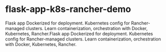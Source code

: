 # flask-app-k8s-rancher-demo
Flask app Dockerized for deployment. Kubernetes config for Rancher-managed clusters. Learn containerization, orchestration with Docker, Kubernetes, Rancher.Flask app Dockerized for deployment. Kubernetes config for Rancher-managed clusters. Learn containerization, orchestration with Docker, Kubernetes, Rancher.
